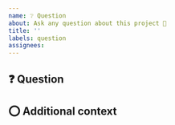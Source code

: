 ```yaml
---
name: ❔ Question
about: Ask any question about this project 💯
title: ''
labels: question
assignees:
---
```


## ❓ Question

<!-- A clear and concise description of the question. -->

## ⭕ Additional context

<!-- Add other context about the question here. -->